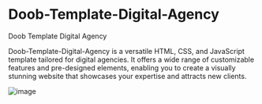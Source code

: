 # Doob-Template-Digital-Agency
Doob Template Digital Agency


Doob-Template-Digital-Agency is a versatile HTML, CSS, and JavaScript template tailored for digital agencies. It offers a wide range of customizable features and pre-designed elements, enabling you to create a visually stunning website that showcases your expertise and attracts new clients.




![image](https://github.com/user-attachments/assets/1c45d22e-0019-4b9d-b5a4-49a8d21a160f)
